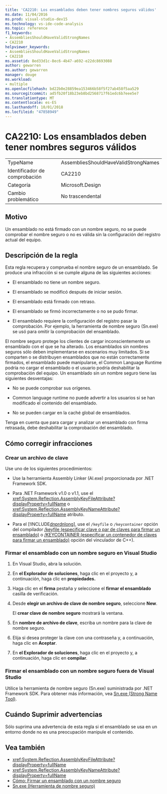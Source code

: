 ```yaml
---
title: 'CA2210: Los ensamblados deben tener nombres seguros válidos'
ms.date: 11/04/2016
ms.prod: visual-studio-dev15
ms.technology: vs-ide-code-analysis
ms.topic: reference
f1_keywords:
- AssembliesShouldHaveValidStrongNames
- CA2210
helpviewer_keywords:
- AssembliesShouldHaveValidStrongNames
- CA2210
ms.assetid: 8ed33d1c-8ec6-4b47-a692-e22dc8693088
author: gewarren
ms.author: gewarren
manager: douge
ms.workload:
- multiple
ms.openlocfilehash: bd22b0e28859ea153466b58f5f27ab458f5aa529
ms.sourcegitcommit: ad5fb20f18b23eb8bd2568717f61edc6b7eee5e7
ms.translationtype: MT
ms.contentlocale: es-ES
ms.lasthandoff: 10/01/2018
ms.locfileid: "47858949"
---
```

# <a name="ca2210-assemblies-should-have-valid-strong-names"></a>CA2210: Los ensamblados deben tener nombres seguros válidos

|||
|-|-|
|TypeName|AssembliesShouldHaveValidStrongNames|
|Identificador de comprobación|CA2210|
|Categoría|Microsoft.Design|
|Cambio problemático|No trascendental|

## <a name="cause"></a>Motivo

Un ensamblado no está firmado con un nombre seguro, no se puede comprobar el nombre seguro o no es válida sin la configuración del registro actual del equipo.

## <a name="rule-description"></a>Descripción de la regla

Esta regla recupera y comprueba el nombre seguro de un ensamblado. Se produce una infracción si se cumple alguna de las siguientes acciones:

- El ensamblado no tiene un nombre seguro.

- El ensamblado se modificó después de iniciar sesión.

- El ensamblado está firmado con retraso.

- El ensamblado se firmó incorrectamente o no se pudo firmar.

- El ensamblado requiere la configuración del registro pasar la comprobación. Por ejemplo, la herramienta de nombre seguro (Sn.exe) se usó para omitir la comprobación del ensamblado.

El nombre seguro protege los clientes de cargar inconscientemente un ensamblado con el que se ha alterado. Los ensamblados sin nombres seguros sólo deben implementarse en escenarios muy limitados. Si se comparten o se distribuyen ensamblados que no están correctamente firmados, el ensamblado puede manipularse, el Common Language Runtime podría no cargar el ensamblado o el usuario podría deshabilitar la comprobación del equipo. Un ensamblado sin un nombre seguro tiene las siguientes desventajas:

- No se puede comprobar sus orígenes.

- Common language runtime no puede advertir a los usuarios si se han modificado el contenido del ensamblado.

- No se pueden cargar en la caché global de ensamblados.

Tenga en cuenta que para cargar y analizar un ensamblado con firma retrasada, debe deshabilitar la comprobación del ensamblado.

## <a name="how-to-fix-violations"></a>Cómo corregir infracciones

### <a name="create-a-key-file"></a>Crear un archivo de clave

Use uno de los siguientes procedimientos:

- Use la herramienta Assembly Linker (Al.exe) proporcionada por .NET Framework SDK.

- Para .NET Framework v1.0 o v1.1, use el <xref:System.Reflection.AssemblyKeyFileAttribute?displayProperty=fullName> o <xref:System.Reflection.AssemblyKeyNameAttribute?displayProperty=fullName> atributo.

- Para el [!INCLUDE[dnprdnlong](../code-quality/includes/dnprdnlong_md.md)], use el `/keyfile` o `/keycontainer` opción del compilador [/keyfile (especificar clave o par de claves para firmar un ensamblado)](/cpp/build/reference/keyfile-specify-key-or-key-pair-to-sign-an-assembly) o [/KEYCONTAINER (especificar un contenedor de claves para firmar un ensamblado)](/cpp/build/reference/keycontainer-specify-a-key-container-to-sign-an-assembly) opción del vinculador de C++).

### <a name="sign-your-assembly-with-a-strong-name-in-visual-studio"></a>Firmar el ensamblado con un nombre seguro en Visual Studio

1. En Visual Studio, abra la solución.

2. En **el Explorador de soluciones**, haga clic en el proyecto y, a continuación, haga clic en **propiedades.**

3. Haga clic en el **firma** pestaña y seleccione el **firmar el ensamblado** casilla de verificación.

4. Desde **elegir un archivo de clave de nombre seguro**, seleccione **New**.

   El **crear clave de nombre seguro** mostrará la ventana.

5. En **nombre de archivo de clave**, escriba un nombre para la clave de nombre seguro.

6. Elija si desea proteger la clave con una contraseña y, a continuación, haga clic en **Aceptar**.

7. En **el Explorador de soluciones**, haga clic en el proyecto y, a continuación, haga clic en **compilar**.

### <a name="sign-your-assembly-with-a-strong-name-outside-visual-studio"></a>Firmar el ensamblado con un nombre seguro fuera de Visual Studio

Utilice la herramienta de nombre seguro (Sn.exe) suministrada por .NET Framework SDK. Para obtener más información, vea [Sn.exe (Strong Name Tool)](/dotnet/framework/tools/sn-exe-strong-name-tool).

## <a name="when-to-suppress-warnings"></a>Cuándo Suprimir advertencias

Sólo suprima una advertencia de esta regla si el ensamblado se usa en un entorno donde no es una preocupación manipule el contenido.

## <a name="see-also"></a>Vea también

- <xref:System.Reflection.AssemblyKeyFileAttribute?displayProperty=fullName>
- <xref:System.Reflection.AssemblyKeyNameAttribute?displayProperty=fullName>
- [Cómo: Firmar un ensamblado con un nombre seguro](/dotnet/framework/app-domains/how-to-sign-an-assembly-with-a-strong-name)
- [Sn.exe (Herramienta de nombre seguro)](/dotnet/framework/tools/sn-exe-strong-name-tool)